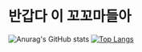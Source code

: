 <h1>반갑다 이 꼬꼬마들아</h1>

![Anurag's GitHub stats](https://github-readme-stats.vercel.app/api?username=atobe1108&count_private=true)
[![Top Langs](https://github-readme-stats.vercel.app/api/top-langs/?username=atobe1108&langs_count=8)](https://github.com/anuraghazra/github-readme-stats)
